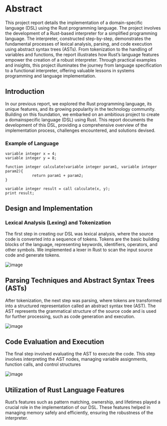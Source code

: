 # Abstract
This project report details the implementation of a domain-specific language
(DSL) using the Rust programming language. The project involves the development of a Rust-based interpreter for a simplified programming language.
The interpreter, constructed step-by-step, demonstrates the fundamental processes of lexical analysis, parsing, and code execution using abstract syntax
trees (ASTs). From tokenization to the handling of variables and functions,
the report illustrates how Rust’s language features empower the creation of a
robust interpreter. Through practical examples and insights, this project illuminates the journey from language specification to a functional interpreter,
offering valuable lessons in systems programming and language implementation.

## Introduction
In our previous report, we explored the Rust programming language, its unique
features, and its growing popularity in the technology community. Building
on this foundation, we embarked on an ambitious project to create a domainspecific language (DSL) using Rust. This report documents the development of
this DSL, providing a comprehensive overview of the implementation process,
challenges encountered, and solutions devised.

### Example of Language
```
variable integer x = 4;
variable integer y = 8;

function integer calculate(variable integer param1, variable integer param2){
            return param1 + param2;
}

variable integer result = call calculate(x, y);
print result;

```


## Design and Implementation

### Lexical Analysis (Lexing) and Tokenization
The first step in creating our DSL was lexical analysis, where the source code is
converted into a sequence of tokens. Tokens are the basic building blocks of the
language, representing keywords, identifiers, operators, and other symbols. We
implemented a lexer in Rust to scan the input source code and generate tokens.

![image](https://github.com/UlgenHan/InterpreterCustom/assets/160638676/51f61bb5-fe1a-475c-9eb9-c566620113f8)

## Parsing Techniques and Abstract Syntax Trees (ASTs)
After tokenization, the next step was parsing, where tokens are transformed
into a structured representation called an abstract syntax tree (AST). The AST represents the grammatical structure of the source code and is used for further
processing, such as code generation and execution.

![image](https://github.com/UlgenHan/InterpreterCustom/assets/160638676/80f0d708-32c6-4404-8410-32af772a2430)


## Code Evaluation and Execution

The final step involved evaluating the AST to execute the code. This step
involves interpreting the AST nodes, managing variable assignments, function
calls, and control structures

![image](https://github.com/UlgenHan/InterpreterCustom/assets/160638676/6bd46571-2b06-466d-b77a-9b5581a76706)

## Utilization of Rust Language Features

Rust’s features such as pattern matching, ownership, and lifetimes played a crucial role in the implementation of our DSL. These features helped in managing
memory safely and efficiently, ensuring the robustness of the interpreter.


